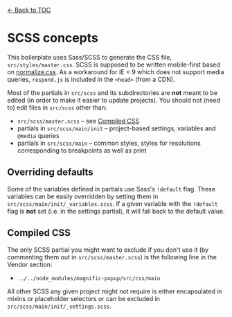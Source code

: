 [← Back to TOC](TOC.md)

# SCSS concepts

This boilerplate uses Sass/SCSS to generate the CSS file, `src/styles/master.css`. SCSS is supposed to be written mobile-first based on [normalize.css](https://github.com/necolas/normalize.css/). As a workaround for IE < 9 which does not support media queries, `respond.js` is included in the `<head>` (from a CDN).

Most of the partials in `src/scss` and its subdirectories are **not** meant to be edited (in order to make it easier to update projects). You should not (need to) edit files in `src/scss` other than:

* `src/scss/master.scss` – see [Compiled CSS](#compiled-css)
* partials in `src/scss/main/init` – project-based settings, variables and `@media` queries
* partials in `src/scss/main` – common styles, styles for resolutions corresponding to breakpoints as well as print

## Overriding defaults

Some of the variables defined in partials use Sass's `!default` flag. These variables can be easily overridden by setting them in `src/scss/main/init/_variables.scss`. If a given variable with the `!default` flag is **not** set (i.e. in the settings partial), it will fall back to the default value.

## Compiled CSS

The only SCSS partial you might want to exclude if you don't use it (by commenting them out in `src/scss/master.scss`) is the following line in the Vendor section:

* `../../node_modules/magnific-popup/src/css/main`

All other SCSS any given project might not require is either encapsulated in mixins or placeholder selectors or can be excluded in `src/scss/main/init/_settings.scss`.
